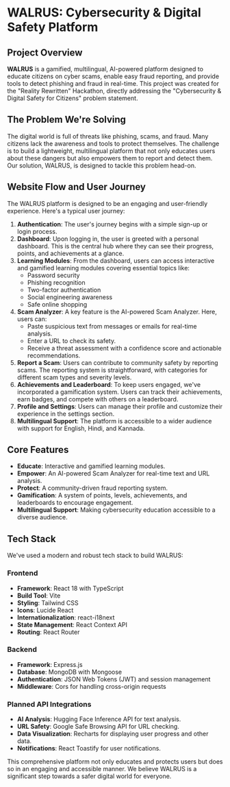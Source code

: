 # WALRUS: Cybersecurity & Digital Safety Platform

## Project Overview

**WALRUS** is a gamified, multilingual, AI-powered platform designed to educate citizens on cyber scams, enable easy fraud reporting, and provide tools to detect phishing and fraud in real-time. This project was created for the "Reality Rewritten" Hackathon, directly addressing the "Cybersecurity & Digital Safety for Citizens" problem statement.

## The Problem We're Solving

The digital world is full of threats like phishing, scams, and fraud. Many citizens lack the awareness and tools to protect themselves. The challenge is to build a lightweight, multilingual platform that not only educates users about these dangers but also empowers them to report and detect them. Our solution, WALRUS, is designed to tackle this problem head-on.

## Website Flow and User Journey

The WALRUS platform is designed to be an engaging and user-friendly experience. Here's a typical user journey:

1.  **Authentication**: The user's journey begins with a simple sign-up or login process.
2.  **Dashboard**: Upon logging in, the user is greeted with a personal dashboard. This is the central hub where they can see their progress, points, and achievements at a glance.
3.  **Learning Modules**: From the dashboard, users can access interactive and gamified learning modules covering essential topics like:
    * Password security
    * Phishing recognition
    * Two-factor authentication
    * Social engineering awareness
    * Safe online shopping
4.  **Scam Analyzer**: A key feature is the AI-powered Scam Analyzer. Here, users can:
    * Paste suspicious text from messages or emails for real-time analysis.
    * Enter a URL to check its safety.
    * Receive a threat assessment with a confidence score and actionable recommendations.
5.  **Report a Scam**: Users can contribute to community safety by reporting scams. The reporting system is straightforward, with categories for different scam types and severity levels.
6.  **Achievements and Leaderboard**: To keep users engaged, we've incorporated a gamification system. Users can track their achievements, earn badges, and compete with others on a leaderboard.
7.  **Profile and Settings**: Users can manage their profile and customize their experience in the settings section.
8.  **Multilingual Support**: The platform is accessible to a wider audience with support for English, Hindi, and Kannada.

## Core Features

* **Educate**: Interactive and gamified learning modules.
* **Empower**: An AI-powered Scam Analyzer for real-time text and URL analysis.
* **Protect**: A community-driven fraud reporting system.
* **Gamification**: A system of points, levels, achievements, and leaderboards to encourage engagement.
* **Multilingual Support**: Making cybersecurity education accessible to a diverse audience.

## Tech Stack

We've used a modern and robust tech stack to build WALRUS:

### Frontend

* **Framework**: React 18 with TypeScript
* **Build Tool**: Vite
* **Styling**: Tailwind CSS
* **Icons**: Lucide React
* **Internationalization**: react-i18next
* **State Management**: React Context API
* **Routing**: React Router

### Backend

* **Framework**: Express.js
* **Database**: MongoDB with Mongoose
* **Authentication**: JSON Web Tokens (JWT) and session management
* **Middleware**: Cors for handling cross-origin requests

### Planned API Integrations

* **AI Analysis**: Hugging Face Inference API for text analysis.
* **URL Safety**: Google Safe Browsing API for URL checking.
* **Data Visualization**: Recharts for displaying user progress and other data.
* **Notifications**: React Toastify for user notifications.

This comprehensive platform not only educates and protects users but does so in an engaging and accessible manner. We believe WALRUS is a significant step towards a safer digital world for everyone.
